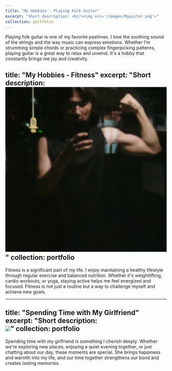 ```yaml
---
title: "My Hobbies - Playing Folk Guitar"
excerpt: "Short description: <br/><img src='/images/Myguitar.png'>"
collection: portfolio
---
```


Playing folk guitar is one of my favorite pastimes. I love the soothing sound of the strings and the way music can express emotions. Whether I'm strumming simple chords or practicing complex fingerpicking patterns, playing guitar is a great way to relax and unwind. It's a hobby that constantly brings me joy and creativity.

title: "My Hobbies - Fitness"
excerpt: "Short description: <br/><img src='/images/fitness.png'>"
collection: portfolio
---

Fitness is a significant part of my life. I enjoy maintaining a healthy lifestyle through regular exercise and balanced nutrition. Whether it's weightlifting, cardio workouts, or yoga, staying active helps me feel energized and focused. Fitness is not just a routine but a way to challenge myself and achieve new goals.

---
title: "Spending Time with My Girlfriend"
excerpt: "Short description: <br/><img src='/images/inlove.png'>"
collection: portfolio
---

Spending time with my girlfriend is something I cherish deeply. Whether we're exploring new places, enjoying a quiet evening together, or just chatting about our day, these moments are special. She brings happiness and warmth into my life, and our time together strengthens our bond and creates lasting memories.
